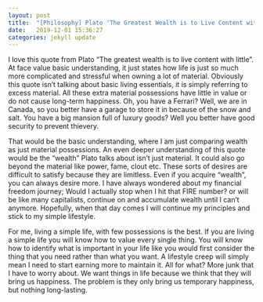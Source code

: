 ```yaml
---
layout: post
title:  "[Philosophy] Plato 'The Greatest Wealth is to Live Content with Little'"
date:   2019-12-01 15:36:27
categories: jekyll update
---
```


I love this quote from Plato “The greatest wealth is to live content with little”. At face value basic understanding, it just states how life is just so much more complicated and stressful when owning a lot of material. Obviously this quote isn’t talking about basic living essentials, it is simply referring to excess material. All these extra material possessions have little in value or do not cause long-term happiness. Oh, you have a Ferrari? Well, we are in Canada, so you better have a garage to store it in because of the snow and salt. You have a big mansion full of luxury goods? Well you better have good security to prevent thievery. 

That would be the basic understanding, where I am just comparing wealth as just material possessions. An even deeper understanding of this quote would be the “wealth” Plato talks about isn’t just material. It could also go beyond the material like power, fame, clout etc. These sorts of desires are difficult to satisfy because they are limitless. Even if you acquire “wealth”, you can always desire more. I have always wondered about my financial freedom journey; Would I actually stop when I hit that FIRE number? or will be like many capitalists, continue on and accumulate wealth until I can’t anymore. Hopefully, when that day comes I will continue my principles and stick to my simple lifestyle.
 
For me, living a simple life, with few possessions is the best. If you are living a simple life you will know how to value every single thing. You will know how to identify what is important in your life like you would first consider the thing that you need rather than what you want. A lifestyle creep will simply mean I need to start earning more to maintain it. All for what? More junk that I have to worry about. We want things in life because we think that they will bring us happiness. The problem is they only bring us temporary happiness, but nothing long-lasting.
